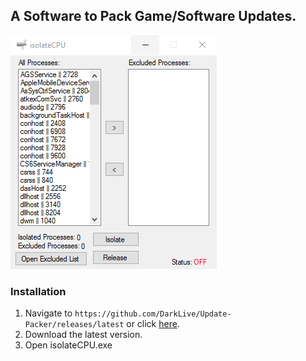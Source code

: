 ## A Software to Pack Game/Software Updates. ##

![alt text](https://raw.githubusercontent.com/DarkLive/isolateCPU/master/Cover.jpg)

### Installation ###
1. Navigate to `https://github.com/DarkLive/Update-Packer/releases/latest` or click [here](https://github.com/DarkLive/Update-Packer/releases/latest).
2. Download the latest version.
4. Open isolateCPU.exe
